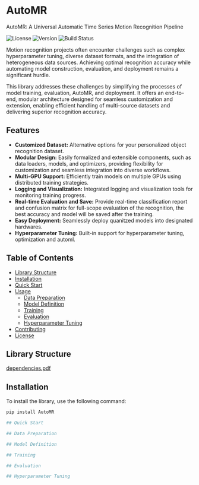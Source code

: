 # AutoMR
AutoMR: A Universal Automatic Time Series Motion Recognition Pipeline

![License](https://img.shields.io/badge/license-1)
![Version](https://img.shields.io/badge/release-1)
![Build Status](https://img.shields.io/badge/build-1)

Motion recognition projects often encounter challenges such as complex hyperparameter tuning, diverse dataset formats, and the integration of heterogeneous data sources. Achieving optimal recognition accuracy while automating model construction, evaluation, and deployment remains a significant hurdle.

This library addresses these challenges by simplifying the processes of model training, evaluation, AutoMR, and deployment. It offers an end-to-end, modular architecture designed for seamless customization and extension, enabling efficient handling of multi-source datasets and delivering superior recognition accuracy.

## Features
- **Customized Dataset:** Alternative options for your personalized object recognition dataset.
- **Modular Design:** Easily formalized and extensible components, such as data loaders, models, and optimizers, providing flexibility for customization and seamless integration into diverse workflows.
- **Multi-GPU Support:** Efficiently train models on multiple GPUs using distributed training strategies.
- **Logging and Visualization:** Integrated logging and visualization tools for monitoring training progress.
- **Real-time Evaluation and Save:** Provide real-time classification report and confusion matrix for full-scope evaluation of the recognition, the best accuracy and model will be saved after the training.
- **Easy Deployment:** Seamlessly deploy quanitzed models into designated hardwares.
- **Hyperparameter Tuning:** Built-in support for hyperparameter tuning, optimization and automl.

## Table of Contents
- [Library Structure](#library-structure)
- [Installation](#installation)
- [Quick Start](#quick-start)
- [Usage](#usage)
  - [Data Preparation](#data-preparation)
  - [Model Definition](#model-definition)
  - [Training](#training)
  - [Evaluation](#evaluation)
  - [Hyperparameter Tuning](#hyperparameter-tuning)
- [Contributing](#contributing)
- [License](#license)

## Library Structure
[dependencies.pdf](https://github.com/user-attachments/files/18747135/dependencies.pdf)

## Installation

To install the library, use the following command:

```bash
pip install AutoMR

## Quick Start

## Data Preparation

## Model Definition

## Training

## Evaluation

## Hyperparameter Tuning

